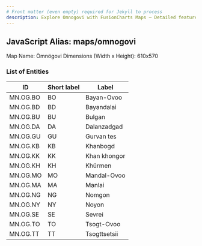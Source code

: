 ```yaml
---
# Front matter (even empty) required for Jekyll to process
description: Explore Omnogovi with FusionCharts Maps – Detailed features for seamless integration. Try now & enhance your data visualization today! 
---
```


## JavaScript Alias: maps/omnogovi

Map Name: Ömnögovi
Dimensions (Width x Height): 610x570





### List of Entities

ID | Short label | Label
---|---|---|
MN.OG.BO | BO | Bayan-Ovoo
MN.OG.BD | BD | Bayandalai
MN.OG.BU | BU | Bulgan
MN.OG.DA | DA | Dalanzadgad		
MN.OG.GU | GU | Gurvan tes
MN.OG.KB | KB | Khanbogd
MN.OG.KK | KK | Khan khongor
MN.OG.KH | KH | Khürmen		
MN.OG.MO | MO | Mandal-Ovoo
MN.OG.MA | MA | Manlai
MN.OG.NG | NG | Nomgon
MN.OG.NY | NY | Noyon		
MN.OG.SE | SE | Sevrei
MN.OG.TO | TO | Tsogt-Ovoo
MN.OG.TT | TT | Tsogttsetsii